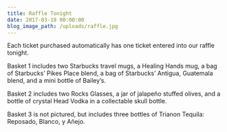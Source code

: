 ```yaml
---
title: Raffle Tonight
date: 2017-03-18 00:00:00
blog_image_path: /uploads/raffle.jpg
---
```


Each ticket purchased automatically has one ticket entered into our raffle tonight.

Basket 1 includes two Starbucks travel mugs, a Healing Hands mug, a bag of Starbucks’ Pikes Place blend, a bag of Starbucks’ Antigua, Guatemala blend, and a mini bottle of Bailey’s.

Basket 2 includes two Rocks Glasses, a jar of jalape&ntilde;o stuffed olives, and a bottle of crystal Head Vodka in a collectable skull bottle.

Basket 3 is not pictured, but includes three bottles of Trianon Tequila: Reposado, Blanco, y A&ntilde;ejo.